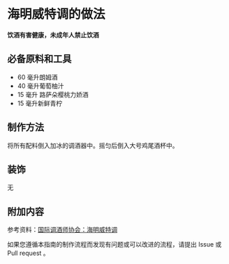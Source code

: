 
# 海明威特调的做法

**饮酒有害健康，未成年人禁止饮酒**

## 必备原料和工具

- 60 毫升朗姆酒 
- 40 毫升葡萄柚汁 
- 15 毫升 路萨朵樱桃力娇酒 
- 15 毫升新鲜青柠


## 制作方法

将所有配料倒入加冰的调酒器中。摇匀后倒入大号鸡尾酒杯中。

## 装饰

无

## 附加内容

参考资料：[国际调酒师协会：海明威特调](https://iba-world.com/hemingway-special/)

如果您遵循本指南的制作流程而发现有问题或可以改进的流程，请提出 Issue 或 Pull request 。
